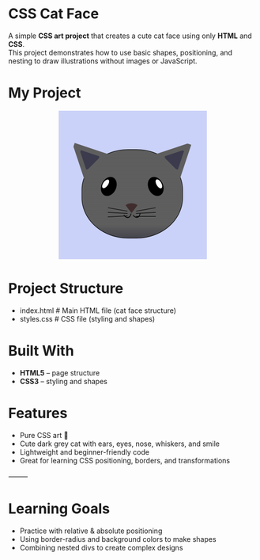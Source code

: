 # CSS Cat Face

A simple **CSS art project** that creates a cute cat face using only **HTML** and **CSS**.  
This project demonstrates how to use basic shapes, positioning, and nesting to draw illustrations without images or JavaScript.


# My Project
<p align="center" border-radius="20px">
  <img src="https://github.com/Karan-Roshan/Cat-Face/blob/78de366ebb99ba59c486b57a6210f1dff5477ced/Cat%20Cute%20Face.png" alt="Centered Image" width="300">
</p>

# Project Structure
- index.html      # Main HTML file (cat face structure)
- styles.css      # CSS file (styling and shapes)


# Built With
- **HTML5** – page structure
- **CSS3** – styling and shapes


# Features
- Pure CSS art 🎨
- Cute dark grey cat with ears, eyes, nose, whiskers, and smile
- Lightweight and beginner-friendly code
- Great for learning CSS positioning, borders, and transformations

⸻

# Learning Goals
- Practice with relative & absolute positioning
- Using border-radius and background colors to make shapes
- Combining nested divs to create complex designs
